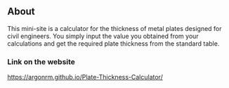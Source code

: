## About
This mini-site is a calculator for the thickness of metal plates designed for civil engineers. You simply input the value you obtained from your calculations and get the required plate thickness from the standard table.

### Link on the website
https://argonrm.github.io/Plate-Thickness-Calculator/

